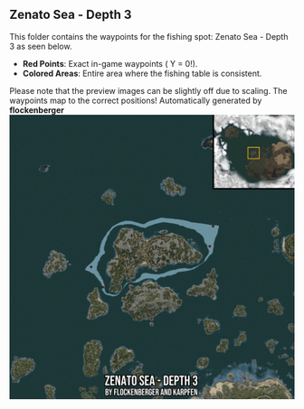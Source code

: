 ## Zenato Sea - Depth 3
This folder contains the waypoints for the fishing spot: Zenato Sea - Depth 3 as seen below.

- **Red Points**: Exact in-game waypoints ( Y = 0!).
- **Colored Areas**: Entire area where the fishing table is consistent.

Please note that the preview images can be slightly off due to scaling. The waypoints map to the correct positions!
Automatically generated by **flockenberger**
![preview_Zenato Sea - Depth 3](./Preview.webp)